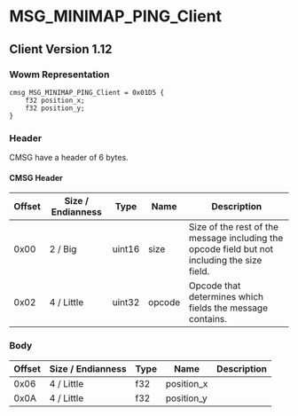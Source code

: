 # MSG_MINIMAP_PING_Client
## Client Version 1.12

### Wowm Representation
```rust,ignore
cmsg MSG_MINIMAP_PING_Client = 0x01D5 {
    f32 position_x;
    f32 position_y;
}
```
### Header
CMSG have a header of 6 bytes.

#### CMSG Header
| Offset | Size / Endianness | Type   | Name   | Description |
| ------ | ----------------- | ------ | ------ | ----------- |
| 0x00   | 2 / Big           | uint16 | size   | Size of the rest of the message including the opcode field but not including the size field.|
| 0x02   | 4 / Little        | uint32 | opcode | Opcode that determines which fields the message contains.|
### Body
| Offset | Size / Endianness | Type | Name | Description |
| ------ | ----------------- | ---- | ---- | ----------- |
| 0x06 | 4 / Little | f32 | position_x |  |
| 0x0A | 4 / Little | f32 | position_y |  |
